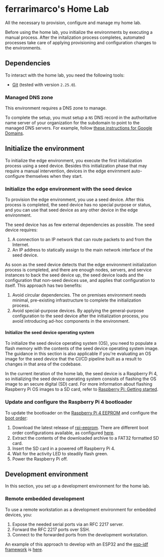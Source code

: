 # ferrarimarco's Home Lab

All the necessary to provision, configure and manage my home lab.

Before using the home lab, you initialize the environments by executing
a manual process. After the initalization process completes,
automated processes take care of applying provisioning and
configuration changes to the environments.

## Dependencies

To interact with the home lab, you need the following tools:

- [Git](https://git-scm.com/) (tested with version `2.25.0`).

### Managed DNS zone

This environment requires a DNS zone to manage.

To complete the setup, you must setup a `NS` DNS record in the
authoritative name server of your organization for the
subdomain to point to the managed DNS servers. For example, follow
[these instructions for Google Domains](https://cloud.google.com/dns/docs/tutorials/create-domain-tutorial#update-nameservers).

## Initialize the environment

To initialize the edge environment, you execute the first initialization process
using a seed device. Besides this initialization phase that may require a manual
intervention, devices in the edge envirnment auto-configure themselves when they
start.

### Initialize the edge environment with the seed device

To provision the edge environment, you use a seed device. After this process is
completed, the seed device has no special purpose or status, and you can use
that seed device as any other device in the edge environment.

The seed device has as few external dependencies as possible. The seed
device requires:

1. A connection to an IP network that can route packets to and from the
    Internet.
1. An IP address to statically assign to the main network interface of the seed
    device.

As soon as the seed device detects that the edge environment initialization
process is completed, and there are enough nodes, servers, and service
instances to back the seed device up, the seed device loads and the
configuration that non-seed devices use, and applies that configuration to
itself. This approach has two benefits:

1. Avoid circular dependencies. The on premises environment needs minimal,
    pre-existing infrastructure to complete the initialization process.
1. Avoid special-purpose devices. By applying the general-purpose configuration
    to the seed device after the initialization process, you avoid introducing
    ad-hoc components in the environment.

#### Initialize the seed device operating system

To initialize the seed device operating system (OS), you need to populate a
flash memory with the contents of the seed device operating system image. The
guidance in this section is also applicable if you're evaluating an OS image for
the seed device that the CI/CD pipeline built as a result to changes in that
area of the codebase.

In the current iteration of the home lab, the seed device is a Raspberry Pi 4,
so initializing the seed device operating system consists of flashing the OS
image to an secure digital (SD) card. For more information about flashing
Raspberry Pi OS images to a SD card, refer to
[Raspberry Pi: Getting started](https://www.raspberrypi.org/documentation/computers/getting-started.html).

### Update and configure the Raspberry Pi 4 bootloader

To update the bootloader on the [Raspberry Pi 4 EEPROM](https://www.raspberrypi.org/documentation/hardware/raspberrypi/booteeprom.md)
and configure the [boot order](https://www.raspberrypi.org/documentation/hardware/raspberrypi/bcm2711_bootloader_config.md):

1. Download the latest release of [rpi-eeprom](https://github.com/raspberrypi/rpi-eeprom/releases).
    There are different boot order configurations available, as configured
    [here](https://github.com/raspberrypi/rpi-eeprom/tree/master/imager).
1. Extract the contents of the downloaded archive to a FAT32 formatted SD card.
1. Insert the SD card in a powered off Raspberry Pi 4.
1. Wait for the activity LED to steadily flash green.
1. Power the Raspberry Pi off.

## Development environment

In this section, you set up a development environment for the home lab.

### Remote embedded development

To use a remote workstation as a development environment for embedded devices,
you:

1. Expose the needed serial ports via an RFC 2217 server.
1. Forward the RFC 2217 ports over SSH.
1. Connect to the forwarded ports from the development workstation.

An example of this approach to develop with an ESP32 and the
[esp-idf framework](https://github.com/espressif/esp-idf) is
[here](provisioning/esp32/smart_desk/Makefile).
